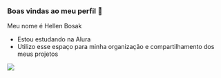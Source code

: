 ### Boas vindas ao meu perfil 💙

Meu nome é Hellen Bosak
- Estou estudando na Alura
- Utilizo esse espaço para minha organização e compartilhamento dos meus projetos




![](https://gizmodo.uol.com.br/wp-content/blogs.dir/8/files/2021/02/nyan-cat.gif)
